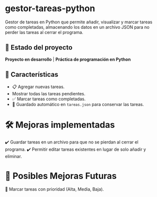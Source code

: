 # gestor-tareas-python
Gestor de tareas en Python que permite añadir, visualizar y marcar tareas como completadas, almacenando los datos en un archivo JSON para no perder las tareas al cerrar el programa.

## 🚀 Estado del proyecto

  **Proyecto en desarrollo** |     **Práctica de programación en Python**  


## 📌 Características

- 📋 Agregar nuevas tareas.  
- Mostrar todas las tareas pendientes.  
- ✅ Marcar tareas como completadas.  
- 📂 Guardado automático en `tareas.json` para conservar las tareas.

# 🛠 Mejoras implementadas

✔️ Guardar tareas en un archivo para que no se pierdan al cerrar el programa.
✔️ Permitir editar tareas existentes en lugar de solo añadir y eliminar.

# 🌟 Posibles Mejoras Futuras

🔹 Marcar tareas con prioridad (Alta, Media, Baja).